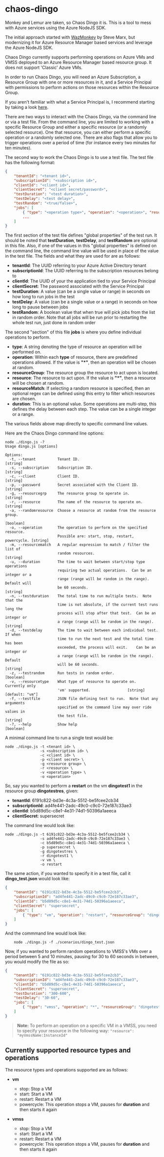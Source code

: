 # chaos-dingo
Monkey and Lemur are taken, so Chaos Dingo it is.  This is a tool to mess with
Azure services using the Azure NodeJS SDK.

The initial approach started with [WazMonkey](https://github.com/smarx/WazMonkey)
by Steve Marx, but modernizing it for Azure Resource Manager based services
and leverage the Azure NodeJS SDK.

Chaos Dingo currently supports performing operations on Azure VMs and VMSS deployed to
an Azure Resource Manager based resource group.  It does not support 'Classic'
Azure VMs.

In order to run Chaos Dingo, you will need an Azure Subscription, a Resource
Group with one or more resources in it, and a Service
Principal with permissions to perform actions on those resources within the
Resource Group.

If you aren't familiar with what a Service Principal is, I recommend starting
by taking a look [here](http://innerdot.com/azure/a-gaffers-guide-to-azure-service-principals-and-applications).

There are two ways to interact with the Chaos Dingo, via the command line or
via a test file.  From the command line, you are limited to working with a
specific Resource Group and either a specific resource (or a randomly selected
resource).  One that resource, you can either perform a specific operation or
a randomly selected one.  There are also flags that allow you to trigger operations
over a period of time (for instance every two minutes for ten minutes).

The second way to work the Chaos Dingo is to use a test file.  The test file
has the following format:
```JSON
{
    "tenantId": "<tenant id>",
    "subscriptionId": "<subscription id>",
    "clientId": "<client id>",
    "clientSecret": "<client secret/password>",
    "testDuration": "<test duration>",
    "testDelay": "<test delay>",
    "testRandom": "<true/false>",
    "jobs": [
        { "type": "<operation type>", "operation": "<operation>", "resourceGroup": "<resource group>", "resource": "<resource>", ["duration": "<duration>"] },
        ...
    ]
}
```

The first section of the test file defines "global properties" of the test run.  It
should be noted that **testDuration**, **testDelay**, and **testRandom** are optional
in this file.  Also, if one of the values in this "global properties" is defined on
the command line, the command line value will be used in place of the value in the
test file.  The fields and what they are used for are as follows:

- **tenantId**: The UUID referring to your Azure Active Directory tenant
- **subscriptionId**:  The UUID referring to the subscription resources belong to
- **clientId**:  The UUID of your the application tied to your Service Principal
- **clientSecret**: The password associated with the Service Principal
- **testDuration**: A value (can be a single value or range) in seconds on how long to run jobs in the test
- **testDelay**: A value (can be a single value or a range) in seconds on how long to pause between jobs
- **testRandom**: A boolean value that when true will pick jobs from the list in random order.  Note that all jobs will be run prior to restarting the whole test run, just done in random order

The second "section" of this file **jobs** is where you define individual operations to
perform.  

- **type**: A string denoting the type of resource an operation will be performed on.
- **operation**: Within each **type** of resource, there are predefined operations allowed.  If the value is **"*"**, then an operation will be chosen at random.
- **resourceGroup**: The resource group the resource to act upon is located.
- **resource**: The resource to act upon.  If the value is **"*"**, then a resource will be chosen at random.
- **resourceMatch**: If selecting a random resource is specified, then an optional regex can be defined using this entry to filter which resources are chosen.
- **duration**: This is an optional value.  Some operations are multi-step, this defines the delay between each step.  The value can be a single integer or a range.

The various fields above map directly to specific command line values.

Here are the Chaos Dingo command line options:

```
node ./dingo.js -?
Usage dingo.js [options]

Options:
  -t, --tenant          Tenant ID.                                      [string]
  -s, --subscription    Subscription ID.                                [string]
  -c, --client          Client ID.                                      [string]
  -p, --password        Secret associated with the Client ID.           [string]
  -g, --resourcegrp     The resource group to operate in.               [string]
  -r, --resource        The name of the resource to operate on.         [string]
  -a, --randomresource  Choose a resource at random from the resource group.
                                                                       [boolean]
  -o, --operation       The operation to perform on the specified resource.
                        Possible are: start, stop, restart, powercycle. [string]
  -m, --resourcematch   A regular expression to match / filter the list of
                        random resources.                               [string]
  -u, --duration        The time to wait between start/stop type operations
                        requiring two actual operations.  Can be an integer or a
                        range (range will be random in the range).  Default will
                        be 60 seconds.                                  [string]
  -n, --testduration    The total time to run multiple tests.  Note that the
                        time is not absolute, if the current test runs long the
                        process will stop after that test.  Can be an integer or
                        a range (range will be random in the range).    [string]
  -d, --testdelay       The time to wait between each individual test.  If when
                        time to run the next test and the total time has been
                        exceeded, the process will exit.    Can be an integer or
                        a range (range will be random in the range).  Default
                        will be 60 seconds.                             [string]
  -z, --testrandom      Run tests in random order.                     [boolean]
  -v, --resourcetype    What type of resource to operate on.  Currently only
                        'vm' supported.                 [string] [default: "vm"]
  -f, --testfile        JSON file defining test to run.  Note that any arguments
                        specified on the command line may over ride values in
                        the test file.                                  [string]
  -?, --help            Show help                                      [boolean]
```  

A minimal command line to run a single test would be:

```
node ./dingo.js -t <tenant id> \
                -s <subscription id> \
                -c <client id> \
                -p <client secret> \
                -g <resource group> \
                -r <resource> \
                -v <operation type> \
                -o <operation>
```

So, say you wanted to perform a **restart** on the vm **dingotest1** in the resource group
**dingotestres**, given:

- **tenantId**:  6191c822-bd3e-4c3a-5512-be5fcee2cb34
- **subscriptionId**:  ad4fe441-2adc-49c0-c9c0-72e187c33ae3
- **clientId**:  b5d89d5c-c8e1-4e31-74d1-50396a1aeeca
- **clientSecret**: supersecret          

The command line would look like:
```
node ./dingo.js -t 6191c822-bd3e-4c3a-5512-be5fcee2cb34 \
                -s ad4fe441-2adc-49c0-c9c0-72e187c33ae3 \
                -c b5d89d5c-c8e1-4e31-74d1-50396a1aeeca \
                -p supersecret \
                -g dingotestres \
                -r dingotest1 \
                -v vm \
                -o restart
```

The same action, if you wanted to specify it in a test file, call it **dingo_test.json** would look like:
```JSON
{
    "tenantId": "6191c822-bd3e-4c3a-5512-be5fcee2cb3",
    "subscriptionId": "ad4fe441-2adc-49c0-c9c0-72e187c33ae3",
    "clientId": "b5d89d5c-c8e1-4e31-74d1-50396a1aeeca",
    "clientSecret": "supersecret",
    "jobs": [
        { "type": "vm", "operation": "restart", "resourceGroup": "dingotestres", "resource": "dingotest1" }
    ]
}
```

And the commmand line would look like:

        node ./dingo.js -f ./scenarios/dingo_test.json

Now, if you wanted to perform random operations to VMSS's VMs over a period between 5 and 10 minutes, pausing for 30 to 60 seconds in between, you would modify the file as so:

```JSON
{
    "tenantId": "6191c822-bd3e-4c3a-5512-be5fcee2cb3",
    "subscriptionId": "ad4fe441-2adc-49c0-c9c0-72e187c33ae3",
    "clientId": "b5d89d5c-c8e1-4e31-74d1-50396a1aeeca",
    "clientSecret": "supersecret",
    "testDuration": "300-600",
    "testDelay": "30-60",
    "jobs": [
        { "type": "vmss", "operation": "*", "resourceGroup": "dingotestres", "resource": "dingotestvmss" }
    ]
}
```
>**Note:** To perform an operation on a specific VM in a VMSS, you need to specify your resource in the following way:  `"resource": "myVmssName:InstanceId"`


## Currently supported resource types and operations

The resource types and operations supported are as follows:

- **vm**
    - stop: Stop a VM
    - start: Start a VM
    - restart: Restart a VM
    - powercycle: This operation stops a VM, pauses for **duration** and then starts it again

- **vmss**
    - stop: Stop a VM
    - start: Start a VM
    - restart: Restart a VM
    - powercycle: This operation stops a VM, pauses for **duration** and then starts it again
